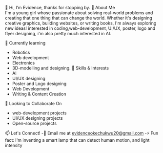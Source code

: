👋 Hi, I’m Evidence, thanks for stopping by.
 🌟 About Me  
I'm a young girl whose passionate about solving real-world problems and creating that one thing that can change the world.
 Whether it's designing creative graphics, building websites, or writing books, I'm always exploring new ideas!  interested in coding,web-development, UI/UX, poster, logo and flyer designing,
 i'm also pretty much interested in AI.

  
  🌱 Currently learning
- Robotics
- Web development
- Electronics
- 3D-modelling and designing.
🚀 Skills & Interests  
- AI
- UI/UX designing
- Poster and Logo designing 
- Web Development  
- Writing & Content Creation  

 💞️ Looking to Collaborate On  
- web-development projects
- UI/UX designing projects   
- Open-source projects
  

 📫  Let's Connect! 
 -📧 Email me at evidenceokechukwu20@gmail.com
 -⚡ Fun fact: I'm inventing a smart lamp that can detect human motion, and light intensity

<!---
Evidence-123/Evidence-123 is a ✨ special ✨ repository because its `README.md` (this file) appears on your GitHub profile.
You can click the Preview link to take a look at your changes.
--->

